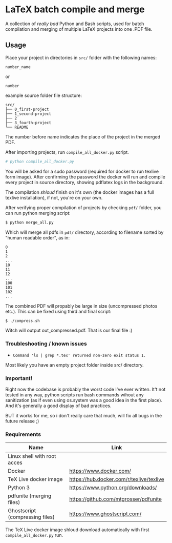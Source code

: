 # LaTeX batch compile and merge

A collection of _really bad_ Python and Bash scripts, used for batch compilation
and merging of multiple LaTeX projects into one .PDF file.

## Usage 
Place your project in directories in `src/` folder with the following names:

`number_name`

or

`number`

example source folder file structure:

```
src/
├── 0_first-project
├── 1_second-project
├── 2
├── 3_fourth-project
└── README
```

The number before name indicates the place of the project in the merged PDF.

After importing projects, run `compile_all_docker.py` script.

```bash
# python compile_all_docker.py
```

You will be asked for a sudo password (required for docker to run texlive form image). After confirming the password the docker will run
and compile every project in source directory, showing pdflatex logs in the background. 

The compilation _shloud_ finish on it's own (the docker images has a full texlive installation), if not, you're on your own.

After verifying proper compilation of projects by checking `pdf/` folder, you can run python merging script:

```bash
$ python merge_all.py
```

Which will merge all pdfs in `pdf/` directory, according to filename sorted by "human readable order", as in:

```
0
1
2
...
10
11
12
...
100
101
102
...
```

The combined PDF will propably be large in size (uncompressed photos etc.). This can be fixed using third and final script:
```bash
$ ./compress.sh
```

Witch will output out_compressed.pdf. That is our final file :)

### Troubleshooting / known issues
- `Command 'ls | grep *.tex' returned non-zero exit status 1.` 

Most likely you have an empty project folder inside src/ directory.

### Important!

Right now the codebase is probably the worst code I've ever written. It't not tested in any way, python scripts run bash commands wihout
any sanitization (as if even using os.system was a good idea in the first place). And it's generally a good display of bad practices.

BUT it works for me, so i don't really care that much, will fix all bugs in the future release ;) 

### Requirements

| Name                                 | Link                                     |
| ---                                  | ---                                      |
| Linux shell with root acces          |                                          |
| Docker                               | https://www.docker.com/                  |
| TeX Live docker image                | https://hub.docker.com/r/texlive/texlive |
| Python 3                             | https://www.python.org/downloads/        |
| pdfunite (merging files)             | https://github.com/mtgrosser/pdfunite    |
| Ghostscript (compressing files)      | https://www.ghostscript.com/             |

The TeX Live docker image shloud download automatically with first `compile_all_docker.py` run.

